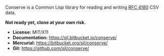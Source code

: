 Conserve is a Common Lisp library for reading and writing [RFC
4180](https://tools.ietf.org/html/rfc4180) CSV data.

**Not ready yet, clone at your own risk.**

* **License:** MIT/X11
* **Documentation:** <https://sjl.bitbucket.io/conserve/>
* **Mercurial:** <https://bitbucket.org/sjl/conserve/>
* **Git:** <https://github.com/sjl/conserve/>
